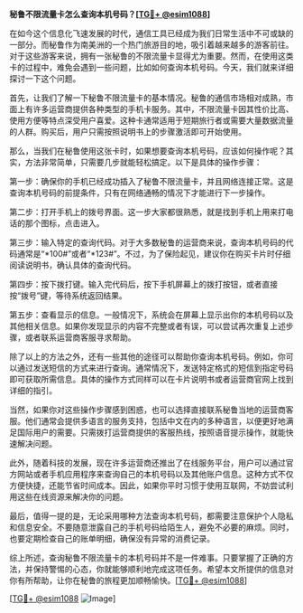 **秘鲁不限流量卡怎么查询本机号码？[[TG💪+ @esim1088](https://t.me/s/esim1088)]**

在如今这个信息化飞速发展的时代，通信工具已经成为我们日常生活中不可或缺的一部分。而秘鲁作为南美洲的一个热门旅游目的地，吸引着越来越多的游客前往。对于这些游客来说，拥有一张秘鲁的不限流量卡显得尤为重要。然而，在使用这类卡的过程中，难免会遇到一些问题，比如如何查询本机号码。今天，我们就来详细探讨一下这个问题。

首先，让我们了解一下秘鲁不限流量卡的基本情况。秘鲁的通信市场相对成熟，市面上有许多运营商提供各种类型的手机卡服务。其中，不限流量卡因其性价比高、使用方便等特点深受用户喜爱。这种卡通常适用于短期旅行者或需要大量数据流量的人群。购买后，用户只需按照说明书上的步骤激活即可开始使用。

那么，当我们在秘鲁使用这张卡时，如果想要查询本机号码，应该如何操作呢？其实，方法非常简单，只需要几步就能轻松搞定。以下是具体的操作步骤：

第一步：确保你的手机已经成功插入了秘鲁不限流量卡，并且网络连接正常。这是查询本机号码的前提条件，只有在网络通畅的情况下才能进行下一步操作。

第二步：打开手机上的拨号界面。这一步大家都很熟悉，就是找到手机上用来打电话的那个图标，点击进入。

第三步：输入特定的查询代码。对于大多数秘鲁的运营商来说，查询本机号码的代码通常是“*100#”或者“*123#”。不过，为了保险起见，建议你在购买卡片时仔细阅读说明书，确认具体的查询代码。

第四步：按下拨打键。输入完代码后，按下手机屏幕上的拨打按钮，或者直接按“拨号”键，等待系统返回结果。

第五步：查看显示的信息。一般情况下，系统会在屏幕上显示出你的本机号码以及其他相关信息。如果你发现显示的内容不完整或者有误，可以尝试再次重复上述步骤，或者联系运营商客服寻求帮助。

除了以上的方法之外，还有一些其他的途径可以帮助你查询本机号码。例如，你可以通过发送短信的方式来进行查询。通常情况下，发送特定格式的短信到指定号码即可获取所需信息。具体的操作方式同样可以在卡片说明书或者运营商官网上找到详细的指引。

当然，如果你对这些操作步骤感到困惑，也可以选择直接联系秘鲁当地的运营商客服。他们通常会提供多语言的服务支持，包括中文在内的多种语言，以便更好地满足国际用户的需要。只需拨打运营商提供的客服热线，按照语音提示操作，就能快速解决问题。

此外，随着科技的发展，现在许多运营商还推出了在线服务平台，用户可以通过官方网站或者手机应用程序来查询自己的本机号码以及其他账户信息。这种方式不仅方便快捷，还能节省时间成本。因此，如果你平时习惯于使用互联网，不妨尝试利用这些在线资源来解决你的问题。

最后，值得一提的是，无论采用哪种方法查询本机号码，都需要注意保护个人隐私和信息安全。不要随意泄露自己的手机号码给陌生人，避免不必要的麻烦。同时，也要定期检查自己的账单明细，确保没有异常的消费记录。

综上所述，查询秘鲁不限流量卡的本机号码并不是一件难事。只要掌握了正确的方法，并保持警惕的心态，你就能够顺利地完成这项任务。希望本文所提供的信息对你有所帮助，让你在秘鲁的旅程更加顺畅愉快。[[TG💪+ @esim1088](https://t.me/s/esim1088)]

[[TG💪+ @esim1088](https://t.me/s/esim1088) ![Image](https://i.postimg.cc/4NQfJmqS/Snipaste-2025-05-13-00-14-12.png)]